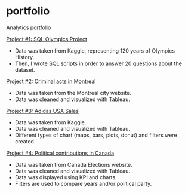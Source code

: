 # portfolio
Analytics portfolio

[Project #1: SQL Olympics Project](https://github.com/bcecyre/portfolio/blob/main/Project1%20(SQL))
* Data was taken from Kaggle, representing 120 years of Olympics History.
* Then, I wrote SQL scripts in order to answer 20 questions about the dataset. 

[Project #2: Criminal acts in Montreal](https://public.tableau.com/views/ActescriminelsMontral/Dashboard1?:language=fr-FR&:display_count=n&:origin=viz_share_link)
* Data was taken from the Montreal city website.
* Data was cleaned and visualized with Tableau.

[Project #3: Adidas USA Sales](https://public.tableau.com/views/AdidasUSASales_16951189250690/Dashboard1?:language=fr-FR&publish=yes&:display_count=n&:origin=viz_share_link)
* Data was taken from Kaggle.
* Data was cleaned and visualized with Tableau.
* Different types of chart (maps, bars, plots, donut) and filters were created.

 [Project #4: Political contributions in Canada](https://public.tableau.com/views/DonspolitiquesCanada/Dashboard1?:language=fr-FR&:display_count=n&:origin=viz_share_link)
* Data was taken from Canada Elections website.
* Data was cleaned and visualized with Tableau.
* Data was displayed using KPI and charts.
* Filters are used to compare years and/or political party.
